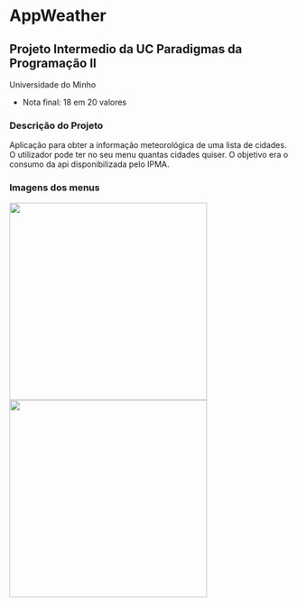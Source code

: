 # AppWeather
## Projeto Intermedio da UC Paradigmas da Programação II

Universidade do Minho

* Nota final: 18 em 20 valores

### Descrição do Projeto

Aplicação para obter a informação meteorológica de uma lista de cidades. O utilizador pode ter no seu menu quantas cidades quiser. O objetivo era o consumo da api disponibilizada pelo IPMA.

### Imagens dos menus

<p float="left">
  <img src="1.png" width="350" />
  <img src="2.png" width="350" /> 
</p>
